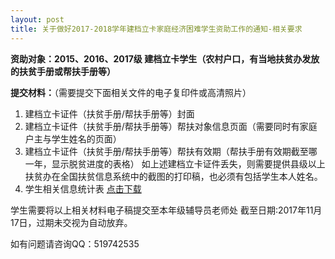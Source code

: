 ```yaml
---
layout: post
title: 关于做好2017-2018学年建档立卡家庭经济困难学生资助工作的通知-相关要求
---
```


**资助对象：**2015、2016、2017级 建档立卡学生**（农村户口，有当地扶贫办发放的扶贫手册或帮扶手册等）**

<!--more-->

**提交材料：**（需要提交下面相关文件的电子复印件或高清照片）
1. 建档立卡证件（扶贫手册/帮扶手册等）封面
2. 建档立卡证件（扶贫手册/帮扶手册等）帮扶对象信息页面（需要同时有家庭户主与学生姓名的页面）
3. 建档立卡证件（扶贫手册/帮扶手册等）帮扶有效期（帮扶手册有效期截至哪一年，显示脱贫进度的表格）
如上述建档立卡证件丢失，则需要提供县级以上扶贫办在全国扶贫信息系统中的截图的打印稿，也必须有包括学生本人姓名。
4. 学生相关信息统计表 [点击下载](https://share.weiyun.com/5LQ0GBr)


学生需要将以上相关材料电子稿提交至本年级辅导员老师处
截至日期:2017年11月17日，过期未交视为自动放弃。

如有问题请咨询QQ：519742535
